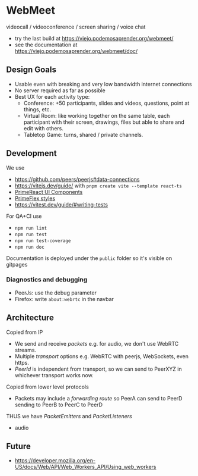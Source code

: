 # WebMeet

videocall / videoconference / screen sharing / voice chat

* try the last build at https://viejo.podemosaprender.org/webmeet/
* see the documentation at https://viejo.podemosaprender.org/webmeet/doc/

## Design Goals

* Usable even with breaking and very low bandwidth internet connections
* No server required as far as possible
* Best UX for each activity type:
   * Conference: +50 participants, slides and videos, questions, point at things, etc.
   * Virtual Room: like working together on the same table, each participant with their screen, drawings, files but able to share and edit with others.
   * Tabletop Game: turns, shared / private channels.

## Development

We use 

* https://github.com/peers/peerjs#data-connections
* https://vitejs.dev/guide/ with ```pnpm create vite --template react-ts```
* [PrimeReact UI Components](https://primereact.org/button/)
* [PrimeFlex styles](https://primeflex.org/installation)
* https://vitest.dev/guide/#writing-tests

For QA+CI use

* ```npm run lint```
* ```npm run test```
* ```npm run test-coverage```
* ```npm run doc```

Documentation is deployed under the `public` folder so it's visible on gitpages

### Diagnostics and debugging

* PeerJs: use the debug parameter
* Firefox: write `about:webrtc` in the navbar

## Architecture

Copied from IP

* We send and receive _packets_ e.g. for audio, we don't use WebRTC streams.
* Multiple _transport_ options e.g. WebRTC with peerjs, WebSockets, even https.
* _PeerId_ is independent from transport, so we can send to PeerXYZ in whichever transport works now.

Copied from lower level protocols

* Packets may include a _forwarding route_ so PeerA can send to PeerD sending to PeerB to PeerC to PeerD

THUS we have _PacketEmitters_ and _PacketListeners_
* audio

## Future

* https://developer.mozilla.org/en-US/docs/Web/API/Web_Workers_API/Using_web_workers
